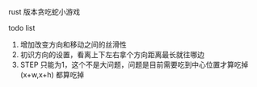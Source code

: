 rust 版本贪吃蛇小游戏



todo list
1. 增加改变方向和移动之间的丝滑性
2. 初识方向的设置，看离上下左右拿个方向距离最长就往哪边
3. STEP 只能为1，这个不是大问题，问题是目前需要吃到中心位置才算吃掉(x+w,x+h) 都算吃掉